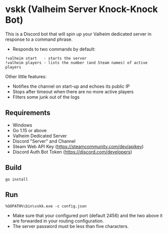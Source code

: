 # vskk (Valheim Server Knock-Knock Bot)

This is a Discord bot that will spin up your Valheim dedicated server in response to a command phrase.

- Responds to two commands by default:
```text
!valheim start   - starts the server
!valheim players - lists the number (and Steam names) of active players
```

Other little features:
- Notifies the channel on start-up and echoes its public IP
- Stops after timeout when there are no more active players
- Filters some junk out of the logs

## Requirements
- Windows
- Go 1.15 or above
- Valheim Dedicated Server
- Discord "Server" and Channel
- Steam Web API Key (https://steamcommunity.com/dev/apikey)
- Discord Auth Bot Token (https://discord.com/developers)

## Build
```shell
go install
```

## Run
```
%GOPATH%\bin\vskk.exe -c config.json
```

- Make sure that your configured port (default 2456) and the two above it are forwarded in your routing configuration.
- The server password must be less than five characters.
